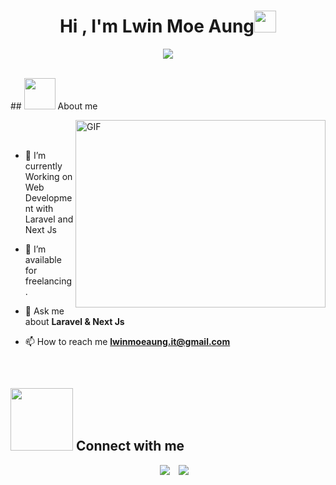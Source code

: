 <h1 align="center">Hi , I'm Lwin Moe Aung<img src="https://media.giphy.com/media/hvRJCLFzcasrR4ia7z/giphy.gif" width="35"></h1>
<p align="center">
  <a href="https://github.com/DenverCoder1/readme-typing-svg"><img src="https://readme-typing-svg.herokuapp.com?font=Time+New+Roman&color=%23EE4B2B&size=25&center=true&vCenter=true&width=600&height=100&lines=Web+Developer;Competitive+Programmer;Expert+on+Codeforces;Always+Challenging+on+learning+new+things"></a>
</p>
<br>
## <picture><img src = "https://github.com/7oSkaaa/7oSkaaa/blob/main/Images/about_me.gif?raw=true" width = 50px></picture> About me

<picture><img align="right" height="300" width="400" alt="GIF" src="https://media.giphy.com/media/SWoSkN6DxTszqIKEqv/giphy.gif"></a></picture>

<br><br>

- 🌱 I’m currently Working on Web Development with Laravel and Next Js

- 🤝 I’m available for freelancing.

- 💬 Ask me about **Laravel & Next Js**

- 📫 How to reach me **lwinmoeaung.it@gmail.com**
<br>


## <picture> <img src="https://github.com/7oSkaaa/7oSkaaa/blob/main/Images/Connect-with-me.gif?raw=true" width="100px"> </picture> Connect with me
<p align="center">

 <div align="center"  class="icons-social" style="margin-left: 10px;">
        <a style="margin-left: 10px;"  target="_blank" href="">
			<img src="https://img.icons8.com/doodle/40/000000/linkedin--v2.png"></a>
        <a style="margin-left: 10px;" target="_blank" href="https://github.com/lma-dev">
		<img src="https://img.icons8.com/doodle/40/000000/github--v1.png"></a>
      </div>

</p>




